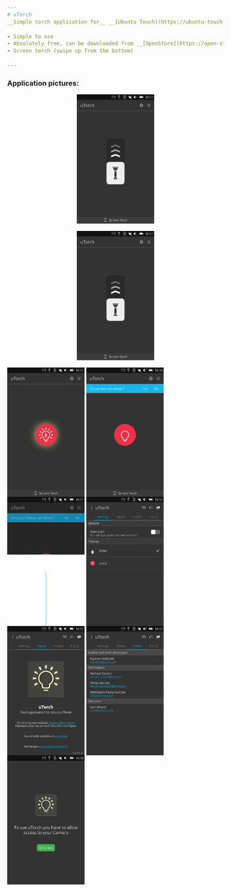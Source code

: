 ```yaml
---
# uTorch
__Simple torch application for__ __[Ubuntu Touch](https://ubuntu-touch.io/)__ (mobile OS).

- Simple to use
- Absolutely free, can be downloaded from __[OpenStore](https://open-store.io/app/com.ubuntu.developer.majster-pl.utorch)__
- Screen torch (swipe up from the bottom)

---
```


### Application pictures:
<p align="center">
<img src="app_screenshots/1.png" alt="alt text" width="180" height="300">
</p>
<p align="center">
<img src="app_screenshots/1.png" alt="alt text" width="180" height="300">
</p>

<img align="center" src="app_screenshots/2.png" alt="alt text" width="180" height="300">
<img align="center" src="app_screenshots/3.png" alt="alt text" width="180" height="300">
<img align="center" src="app_screenshots/4.png" alt="alt text" width="180" height="300">
<img align="center" src="app_screenshots/5.png" alt="alt text" width="180" height="300">
<img align="center" src="app_screenshots/6.png" alt="alt text" width="180" height="300">
<img align="center" src="app_screenshots/7.png" alt="alt text" width="180" height="300">
<img align="center" src="app_screenshots/8.png" alt="alt text" width="180" height="300">
